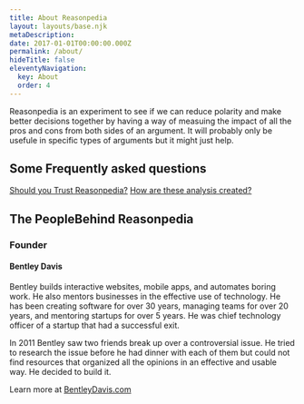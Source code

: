 ```yaml
---
title: About Reasonpedia
layout: layouts/base.njk
metaDescription:
date: 2017-01-01T00:00:00.000Z
permalink: /about/
hideTitle: false
eleventyNavigation:
  key: About
  order: 4
---
```


Reasonpedia is an experiment to see if we can reduce polarity and make better decisions together by having a way of measuing the impact of all the pros and cons from both sides of an argument. It will probably only be usefule in specific types of arguments but it might just help.

## Some Frequently asked questions

[Should you Trust Reasonpedia?](./trust)
[How are these analysis created?](./work)

## The PeopleBehind Reasonpedia

<div class="content-row">
  <div>
    <amp-img style="border-radius:1em;" alt="Bentley smiling leaning against a wall" src="/site/img/bentley.jpg" width="600" height="600" layout="responsive"></amp-img>
  </div>
  <div>

### Founder

#### Bentley Davis

Bentley builds interactive websites, mobile apps, and automates boring work. He also mentors businesses in the effective use of technology. He has been creating software for over 30 years, managing teams for over 20 years, and mentoring startups for over 5 years. He was chief technology officer of a startup that had a successful exit.

In 2011 Bentley saw two friends break up over a controversial issue. He tried to research the issue before he had dinner with each of them but could not find resources that organized all the opinions in an effective and usable way. He decided to build it.

Learn more at [BentleyDavis.com](https://BentleyDavis.com)

  </div>
</div>
